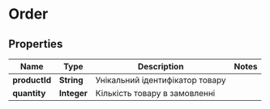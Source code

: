

# Order

## Properties

Name | Type | Description | Notes
------------ | ------------- | ------------- | -------------
**productId** | **String** | Унікальний ідентифікатор товару | 
**quantity** | **Integer** | Кількість товару в замовленні | 



